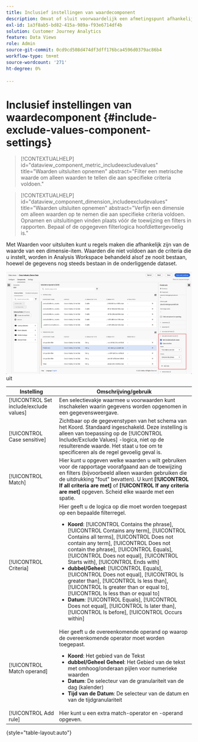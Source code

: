 ```yaml
---
title: Inclusief instellingen van waardecomponent
description: Omvat of sluit voorwaardelijk een afmetingspunt afhankelijk van zijn waarde uit.
exl-id: 1a3f8ab5-bd82-415a-989a-f93e6714df4b
solution: Customer Journey Analytics
feature: Data Views
role: Admin
source-git-commit: 0cd9cd508d474df3dff176bca4596d0379ac86b4
workflow-type: tm+mt
source-wordcount: '271'
ht-degree: 0%

---
```


# Inclusief instellingen van waardecomponent {#include-exclude-values-component-settings}

<!-- markdownlint-disable MD034 -->

>[!CONTEXTUALHELP]
>id="dataview_component_metric_includeexcludevalues"
>title="Waarden uitsluiten opnemen"
>abstract="Filter een metrische waarde om alleen waarden te tellen die aan specifieke criteria voldoen."

<!-- markdownlint-enable MD034 -->

<!-- markdownlint-disable MD034 -->

>[!CONTEXTUALHELP]
>id="dataview_component_dimension_includeexcludevalues"
>title="Waarden uitsluiten opnemen"
>abstract="Verfijn een dimensie om alleen waarden op te nemen die aan specifieke criteria voldoen. Opnamen en uitsluitingen vinden plaats vóór de toewijzing en filters in rapporten. Bepaal of de opgegeven filterlogica hoofdlettergevoelig is."

<!-- markdownlint-enable MD034 -->

Met Waarden voor uitsluiten kunt u regels maken die afhankelijk zijn van de waarde van een dimensie-item. Waarden die niet voldoen aan de criteria die u instelt, worden in Analysis Workspace behandeld alsof ze nooit bestaan, hoewel de gegevens nog steeds bestaan in de onderliggende dataset.

![ de meningsvenster van Gegevens die omvatten sluit waarden ](../assets/include-exclude.png) uit

| Instelling | Omschrijving/gebruik |
| --- | --- |
| [!UICONTROL Set include/exclude values] | Een selectievakje waarmee u voorwaarden kunt inschakelen waarin gegevens worden opgenomen in een gegevensweergave. |
| [!UICONTROL Case sensitive] | Zichtbaar op de gegevenstypen van het schema van het Koord. Standaard ingeschakeld. Deze instelling is alleen van toepassing op de [!UICONTROL Include/Exclude Values] -logica, niet op de resulterende waarde. Het staat u toe om te specificeren als de regel gevoelig geval is. |
| [!UICONTROL Match] | Hier kunt u opgeven welke waarden u wilt gebruiken voor de rapportage voorafgaand aan de toewijzing en filters (bijvoorbeeld alleen waarden gebruiken die de uitdrukking &quot;fout&quot; bevatten). U kunt **[!UICONTROL If all criteria are met]** of **[!UICONTROL If any criteria are met]** opgeven. Scheid elke waarde met een spatie. |
| [!UICONTROL Criteria] | Hier geeft u de logica op die moet worden toegepast op een bepaalde filterregel.<ul><li>**Koord**: [!UICONTROL Contains the phrase], [!UICONTROL Contains any term], [!UICONTROL Contains all terms], [!UICONTROL Does not contain any term], [!UICONTROL Does not contain the phrase], [!UICONTROL Equals], [!UICONTROL Does not equal], [!UICONTROL Starts with], [!UICONTROL Ends with]</li><li>**dubbel/Geheel**: [!UICONTROL Equals], [!UICONTROL Does not equal], [!UICONTROL Is greater than], [!UICONTROL Is less than], [!UICONTROL Is greater than or equal to], [!UICONTROL Is less than or equal to]</li><li>**Datum**: [!UICONTROL Equals], [!UICONTROL Does not equal], [!UICONTROL Is later than], [!UICONTROL Is before], [!UICONTROL Occurs within]</li></ul> |
| [!UICONTROL Match operand] | Hier geeft u de overeenkomende operand op waarop de overeenkomende operator moet worden toegepast.<ul><li>**Koord**: Het gebied van de Tekst</li><li>**dubbel/Geheel Geheel**: Het Gebied van de tekst met omhoog/onderaan pijlen voor numerieke waarden</li><li>**Datum**: De selecteur van de granulariteit van de dag (kalender)</li><li>**Tijd van de Datum**: De selecteur van de datum en van de tijdgranulariteit</li></ul> |
| [!UICONTROL Add rule] | Hier kunt u een extra match-operator en -operand opgeven. |

{style="table-layout:auto"}
